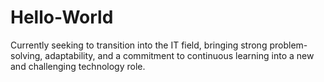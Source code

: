 # Hello-World
Currently seeking to transition into the IT field, bringing strong problem-solving, adaptability, and a commitment to continuous learning into a new and challenging technology role.
